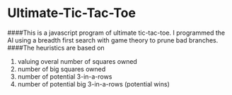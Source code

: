# Ultimate-Tic-Tac-Toe

####This is a javascript program of ultimate tic-tac-toe.  I programmed the AI using a breadth first search with game theory to prune bad branches.  
####The heuristics are based on 
1. valuing overal number of squares owned
2. number of big squares owned
3. number of potential 3-in-a-rows
4. number of potential big 3-in-a-rows (potential wins)